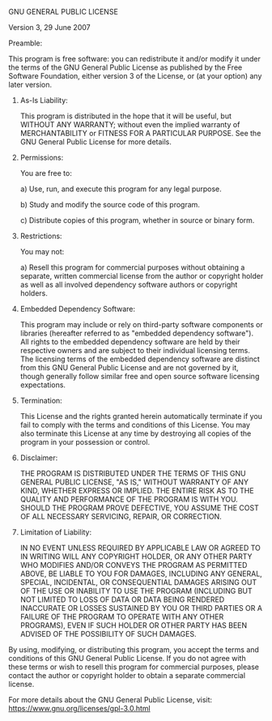 GNU GENERAL PUBLIC LICENSE

Version 3, 29 June 2007

Preamble:

This program is free software: you can redistribute it and/or modify it under the terms of the GNU General Public License as published by the Free Software Foundation, either version 3 of the License, or (at your option) any later version.

1. As-Is Liability:

   This program is distributed in the hope that it will be useful, but WITHOUT ANY WARRANTY; without even the implied warranty of MERCHANTABILITY or FITNESS FOR A PARTICULAR PURPOSE. See the GNU General Public License for more details.

2. Permissions:

   You are free to:

   a) Use, run, and execute this program for any legal purpose.

   b) Study and modify the source code of this program.

   c) Distribute copies of this program, whether in source or binary form.

3. Restrictions:

   You may not:

   a) Resell this program for commercial purposes without obtaining a separate, written commercial license from the author or copyright holder as well as all involved dependency software authors or copyright holders.

4. Embedded Dependency Software:

   This program may include or rely on third-party software components or libraries (hereafter referred to as "embedded dependency software"). All rights to the embedded dependency software are held by their respective owners and are subject to their individual licensing terms. The licensing terms of the embedded dependency software are distinct from this GNU General Public License and are not governed by it, though generally follow similar free and open source software licensing expectations.

5. Termination:

   This License and the rights granted herein automatically terminate if you fail to comply with the terms and conditions of this License. You may also terminate this License at any time by destroying all copies of the program in your possession or control.

6. Disclaimer:

   THE PROGRAM IS DISTRIBUTED UNDER THE TERMS OF THIS GNU GENERAL PUBLIC LICENSE, "AS IS," WITHOUT WARRANTY OF ANY KIND, WHETHER EXPRESS OR IMPLIED. THE ENTIRE RISK AS TO THE QUALITY AND PERFORMANCE OF THE PROGRAM IS WITH YOU. SHOULD THE PROGRAM PROVE DEFECTIVE, YOU ASSUME THE COST OF ALL NECESSARY SERVICING, REPAIR, OR CORRECTION.

7. Limitation of Liability:

   IN NO EVENT UNLESS REQUIRED BY APPLICABLE LAW OR AGREED TO IN WRITING WILL ANY COPYRIGHT HOLDER, OR ANY OTHER PARTY WHO MODIFIES AND/OR CONVEYS THE PROGRAM AS PERMITTED ABOVE, BE LIABLE TO YOU FOR DAMAGES, INCLUDING ANY GENERAL, SPECIAL, INCIDENTAL, OR CONSEQUENTIAL DAMAGES ARISING OUT OF THE USE OR INABILITY TO USE THE PROGRAM (INCLUDING BUT NOT LIMITED TO LOSS OF DATA OR DATA BEING RENDERED INACCURATE OR LOSSES SUSTAINED BY YOU OR THIRD PARTIES OR A FAILURE OF THE PROGRAM TO OPERATE WITH ANY OTHER PROGRAMS), EVEN IF SUCH HOLDER OR OTHER PARTY HAS BEEN ADVISED OF THE POSSIBILITY OF SUCH DAMAGES.

By using, modifying, or distributing this program, you accept the terms and conditions of this GNU General Public License. If you do not agree with these terms or wish to resell this program for commercial purposes, please contact the author or copyright holder to obtain a separate commercial license.

For more details about the GNU General Public License, visit: https://www.gnu.org/licenses/gpl-3.0.html
